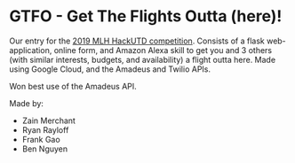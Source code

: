 # GTFO - Get The Flights Outta (here)!
Our entry for the [2019 MLH HackUTD competition](https://devpost.com/software/gtfo-get-the-flights-outta-here). Consists of a flask web-application, online form, and Amazon Alexa skill to get you and 3 others (with similar interests, budgets, and availability) a flight outta here. Made using Google Cloud, and the Amadeus and Twilio APIs.

Won best use of the Amadeus API.

Made by:
- Zain Merchant
- Ryan Rayloff
- Frank Gao
- Ben Nguyen

